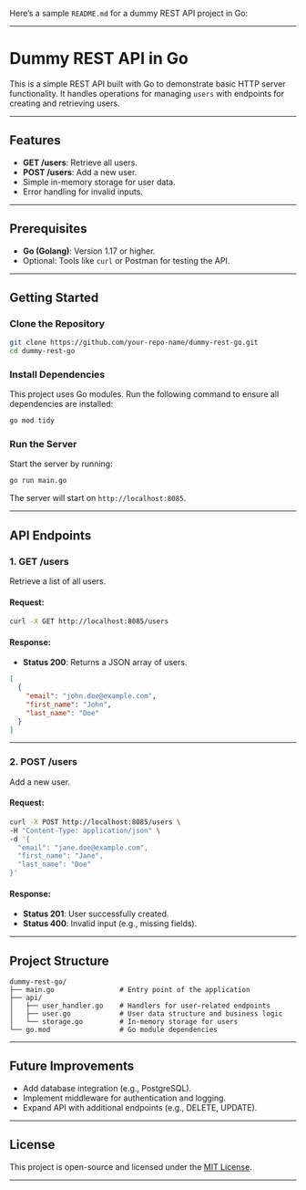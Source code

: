Here’s a sample `README.md` for a dummy REST API project in Go:

---

# Dummy REST API in Go

This is a simple REST API built with Go to demonstrate basic HTTP server functionality. It handles operations for managing `users` with endpoints for creating and retrieving users.

---

## Features

- **GET /users**: Retrieve all users.
- **POST /users**: Add a new user.
- Simple in-memory storage for user data.
- Error handling for invalid inputs.

---

## Prerequisites

- **Go (Golang)**: Version 1.17 or higher.
- Optional: Tools like `curl` or Postman for testing the API.

---

## Getting Started

### Clone the Repository
```bash
git clone https://github.com/your-repo-name/dummy-rest-go.git
cd dummy-rest-go
```

### Install Dependencies
This project uses Go modules. Run the following command to ensure all dependencies are installed:
```bash
go mod tidy
```

### Run the Server
Start the server by running:
```bash
go run main.go
```

The server will start on `http://localhost:8085`.

---

## API Endpoints

### **1. GET /users**

Retrieve a list of all users.

#### Request:
```bash
curl -X GET http://localhost:8085/users
```

#### Response:
- **Status 200**: Returns a JSON array of users.
```json
[
  {
    "email": "john.doe@example.com",
    "first_name": "John",
    "last_name": "Doe"
  }
]
```

---

### **2. POST /users**

Add a new user.

#### Request:
```bash
curl -X POST http://localhost:8085/users \
-H "Content-Type: application/json" \
-d '{
  "email": "jane.doe@example.com",
  "first_name": "Jane",
  "last_name": "Doe"
}'
```

#### Response:
- **Status 201**: User successfully created.
- **Status 400**: Invalid input (e.g., missing fields).

---

## Project Structure

```
dummy-rest-go/
├── main.go                # Entry point of the application
├── api/
│   ├── user_handler.go    # Handlers for user-related endpoints
│   ├── user.go            # User data structure and business logic
│   └── storage.go         # In-memory storage for users
└── go.mod                 # Go module dependencies
```

---

## Future Improvements

- Add database integration (e.g., PostgreSQL).
- Implement middleware for authentication and logging.
- Expand API with additional endpoints (e.g., DELETE, UPDATE).

---

## License

This project is open-source and licensed under the [MIT License](LICENSE).

---
